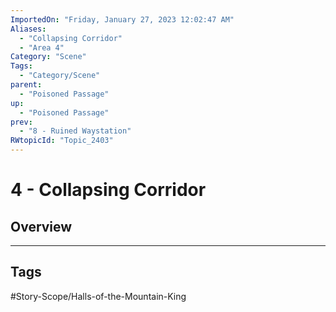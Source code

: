 ```yaml
---
ImportedOn: "Friday, January 27, 2023 12:02:47 AM"
Aliases:
  - "Collapsing Corridor"
  - "Area 4"
Category: "Scene"
Tags:
  - "Category/Scene"
parent:
  - "Poisoned Passage"
up:
  - "Poisoned Passage"
prev:
  - "8 - Ruined Waystation"
RWtopicId: "Topic_2403"
---
```

# 4 - Collapsing Corridor
## Overview

---
## Tags
#Story-Scope/Halls-of-the-Mountain-King

